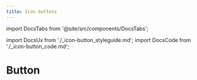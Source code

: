 ```yaml
---
title: Icon buttons
---
```


import DocsTabs from '@site/src/components/DocsTabs';

import DocsUx from './\_icon-button_styleguide.md';
import DocsCode from './\_icon-button_code.md';

# Button

<DocsTabs styleguide={DocsUx} code={DocsCode} />
